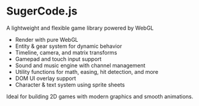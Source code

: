 # SugerCode.js
A lightweight and flexible game library powered by WebGL

- Render with pure WebGL
- Entity & gear system for dynamic behavior
- Timeline, camera, and matrix transforms
- Gamepad and touch input support
- Sound and music engine with channel management
- Utility functions for math, easing, hit detection, and more
- DOM UI overlay support
- Character & text system using sprite sheets

Ideal for building 2D games with modern graphics and smooth animations.